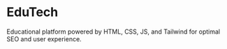 # EduTech
Educational platform powered by HTML, CSS, JS, and Tailwind for optimal SEO and user experience.

